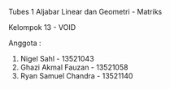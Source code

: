 Tubes 1 Aljabar Linear dan Geometri - Matriks

Kelompok 13 - VOID

Anggota :
 1. Nigel Sahl - 13521043
 2. Ghazi Akmal Fauzan - 13521058
 3. Ryan Samuel Chandra - 13521140

